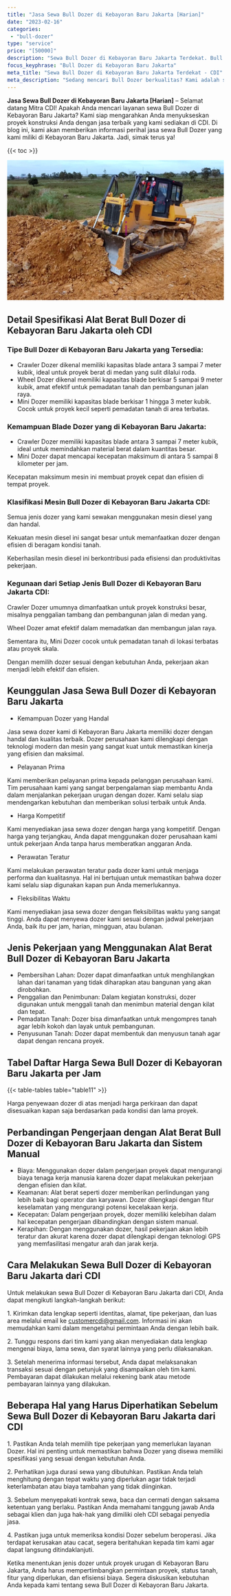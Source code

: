 ```yaml
---
title: "Jasa Sewa Bull Dozer di Kebayoran Baru Jakarta [Harian]"
date: "2023-02-16"
categories:
 - "bull-dozer"
type: "service"
price: "[50000]"
description: "Sewa Bull Dozer di Kebayoran Baru Jakarta Terdekat. Bull Dozer profesional untuk kebutuhan proyek konstruksi dengan performa superior. Segera konsultasikan kebutuhan Anda."
focus_keyphrase: "Bull Dozer di Kebayoran Baru Jakarta"
meta_title: "Sewa Bull Dozer di Kebayoran Baru Jakarta Terdekat - CDI"
meta_description: "Sedang mencari Bull Dozer berkualitas? Kami adalah solusi tepat dengan penawaran terbaik. Segera hubungi kami."
---
```


**Jasa Sewa Bull Dozer di Kebayoran Baru Jakarta [Harian]** – Selamat datang Mitra CDI! Apakah Anda mencari layanan sewa Bull Dozer di Kebayoran Baru Jakarta? Kami siap mengarahkan Anda menyukseskan proyek konstruksi Anda dengan jasa terbaik yang kami sediakan di CDI. Di blog ini, kami akan memberikan informasi perihal jasa sewa Bull Dozer yang kami miliki di Kebayoran Baru Jakarta. Jadi, simak terus ya!

{{< toc >}}

![Jasa Sewa Bull Dozer di Kebayoran Baru Jakarta [Harian]](/images/bull-dozer/bull-dozer-15.jpg)

## Detail Spesifikasi Alat Berat Bull Dozer di Kebayoran Baru Jakarta oleh CDI

### Tipe Bull Dozer di Kebayoran Baru Jakarta yang Tersedia:

*   Crawler Dozer dikenal memiliki kapasitas blade antara 3 sampai 7 meter kubik, ideal untuk proyek berat di medan yang sulit dilalui roda.
*   Wheel Dozer dikenal memiliki kapasitas blade berkisar 5 sampai 9 meter kubik, amat efektif untuk pemadatan tanah dan pembangunan jalan raya.
*   Mini Dozer memiliki kapasitas blade berkisar 1 hingga 3 meter kubik. Cocok untuk proyek kecil seperti pemadatan tanah di area terbatas.

### Kemampuan Blade Dozer yang di Kebayoran Baru Jakarta:

*   Crawler Dozer memiliki kapasitas blade antara 3 sampai 7 meter kubik, ideal untuk memindahkan material berat dalam kuantitas besar.
*   Mini Dozer dapat mencapai kecepatan maksimum di antara 5 sampai 8 kilometer per jam.

Kecepatan maksimum mesin ini membuat proyek cepat dan efisien di tempat proyek.

### Klasifikasi Mesin Bull Dozer di Kebayoran Baru Jakarta CDI:

Semua jenis dozer yang kami sewakan menggunakan mesin diesel yang dan handal.

Kekuatan mesin diesel ini sangat besar untuk memanfaatkan dozer dengan efisien di beragam kondisi tanah.

Keberhasilan mesin diesel ini berkontribusi pada efisiensi dan produktivitas pekerjaan.

### Kegunaan dari Setiap Jenis Bull Dozer di Kebayoran Baru Jakarta CDI:

Crawler Dozer umumnya dimanfaatkan untuk proyek konstruksi besar, misalnya penggalian tambang dan pembangunan jalan di medan yang.

Wheel Dozer amat efektif dalam memadatkan dan membangun jalan raya.

Sementara itu, Mini Dozer cocok untuk pemadatan tanah di lokasi terbatas atau proyek skala.

Dengan memilih dozer sesuai dengan kebutuhan Anda, pekerjaan akan menjadi lebih efektif dan efisien.

## Keunggulan Jasa Sewa Bull Dozer di Kebayoran Baru Jakarta

*   Kemampuan Dozer yang Handal

Jasa sewa dozer kami di Kebayoran Baru Jakarta memiliki dozer dengan handal dan kualitas terbaik. Dozer perusahaan kami dilengkapi dengan teknologi modern dan mesin yang sangat kuat untuk memastikan kinerja yang efisien dan maksimal.
*   Pelayanan Prima

Kami memberikan pelayanan prima kepada pelanggan perusahaan kami. Tim perusahaan kami yang sangat berpengalaman siap membantu Anda dalam menjalankan pekerjaan urugan dengan dozer. Kami selalu siap mendengarkan kebutuhan dan memberikan solusi terbaik untuk Anda.
*   Harga Kompetitif

Kami menyediakan jasa sewa dozer dengan harga yang kompetitif. Dengan harga yang terjangkau, Anda dapat menggunakan dozer perusahaan kami untuk pekerjaan Anda tanpa harus memberatkan anggaran Anda.
*   Perawatan Teratur

Kami melakukan perawatan teratur pada dozer kami untuk menjaga performa dan kualitasnya. Hal ini bertujuan untuk memastikan bahwa dozer kami selalu siap digunakan kapan pun Anda memerlukannya.
*   Fleksibilitas Waktu

Kami menyediakan jasa sewa dozer dengan fleksibilitas waktu yang sangat tinggi. Anda dapat menyewa dozer kami sesuai dengan jadwal pekerjaan Anda, baik itu per jam, harian, mingguan, atau bulanan.

## Jenis Pekerjaan yang Menggunakan Alat Berat Bull Dozer di Kebayoran Baru Jakarta

*   Pembersihan Lahan: Dozer dapat dimanfaatkan untuk menghilangkan lahan dari tanaman yang tidak diharapkan atau bangunan yang akan dirobohkan.
*   Penggalian dan Penimbunan: Dalam kegiatan konstruksi, dozer digunakan untuk menggali tanah dan menimbun material dengan kilat dan tepat.
*   Pemadatan Tanah: Dozer bisa dimanfaatkan untuk mengompres tanah agar lebih kokoh dan layak untuk pembangunan.
*   Penyusunan Tanah: Dozer dapat membentuk dan menyusun tanah agar dapat dengan rencana proyek.

## Tabel Daftar Harga Sewa Bull Dozer di Kebayoran Baru Jakarta per Jam

{{< table-tables table="table11" >}}

Harga penyewaan dozer di atas menjadi harga perkiraan dan dapat disesuaikan kapan saja berdasarkan pada kondisi dan lama proyek.

## Perbandingan Pengerjaan dengan Alat Berat Bull Dozer di Kebayoran Baru Jakarta dan Sistem Manual

*   Biaya: Menggunakan dozer dalam pengerjaan proyek dapat mengurangi biaya tenaga kerja manusia karena dozer dapat melakukan pekerjaan dengan efisien dan kilat.
*   Keamanan: Alat berat seperti dozer memberikan perlindungan yang lebih baik bagi operator dan karyawan. Dozer dilengkapi dengan fitur keselamatan yang mengurangi potensi kecelakaan kerja.
*   Kecepatan: Dalam pengerjaan proyek, dozer memiliki kelebihan dalam hal kecepatan pengerjaan dibandingkan dengan sistem manual.
*   Kerapihan: Dengan menggunakan dozer, hasil pekerjaan akan lebih teratur dan akurat karena dozer dapat dilengkapi dengan teknologi GPS yang memfasilitasi mengatur arah dan jarak kerja.

## Cara Melakukan Sewa Bull Dozer di Kebayoran Baru Jakarta dari CDI

Untuk melakukan sewa Bull Dozer di Kebayoran Baru Jakarta dari CDI, Anda dapat mengikuti langkah-langkah berikut:

1\.  Kirimkan data lengkap seperti identitas, alamat, tipe pekerjaan, dan luas area melalui email ke customercdi@gmail.com. Informasi ini akan memudahkan kami dalam mengetahui permintaan Anda dengan lebih baik.

2\.  Tunggu respons dari tim kami yang akan menyediakan data lengkap mengenai biaya, lama sewa, dan syarat lainnya yang perlu dilaksanakan.

3\.  Setelah menerima informasi tersebut, Anda dapat melaksanakan transaksi sesuai dengan petunjuk yang disampaikan oleh tim kami. Pembayaran dapat dilakukan melalui rekening bank atau metode pembayaran lainnya yang dilakukan.

## Beberapa Hal yang Harus Diperhatikan Sebelum Sewa Bull Dozer di Kebayoran Baru Jakarta dari CDI

1\.  Pastikan Anda telah memilih tipe pekerjaan yang memerlukan layanan Dozer. Hal ini penting untuk memastikan bahwa Dozer yang disewa memiliki spesifikasi yang sesuai dengan kebutuhan Anda.

2\.  Perhatikan juga durasi sewa yang dibutuhkan. Pastikan Anda telah menghitung dengan tepat waktu yang diperlukan agar tidak terjadi keterlambatan atau biaya tambahan yang tidak diinginkan.

3\.  Sebelum menyepakati kontrak sewa, baca dan cermati dengan saksama ketentuan yang berlaku. Pastikan Anda memahami tanggung jawab Anda sebagai klien dan juga hak-hak yang dimiliki oleh CDI sebagai penyedia jasa.

4\.  Pastikan juga untuk memeriksa kondisi Dozer sebelum beroperasi. Jika terdapat kerusakan atau cacat, segera beritahukan kepada tim kami agar dapat langsung ditindaklanjuti.

Ketika menentukan jenis dozer untuk proyek urugan di Kebayoran Baru Jakarta, Anda harus mempertimbangkan permintaan proyek, status tanah, fitur yang diperlukan, dan efisiensi biaya. Segera diskusikan kebutuhan Anda kepada kami tentang sewa Bull Dozer di Kebayoran Baru Jakarta.